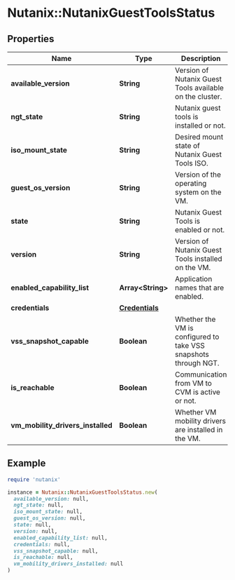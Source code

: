 # Nutanix::NutanixGuestToolsStatus

## Properties

| Name | Type | Description | Notes |
| ---- | ---- | ----------- | ----- |
| **available_version** | **String** | Version of Nutanix Guest Tools available on the cluster. | [optional] |
| **ngt_state** | **String** | Nutanix guest tools is installed or not. | [optional] |
| **iso_mount_state** | **String** | Desired mount state of Nutanix Guest Tools ISO.  | [optional] |
| **guest_os_version** | **String** | Version of the operating system on the VM. | [optional] |
| **state** | **String** | Nutanix Guest Tools is enabled or not. | [optional] |
| **version** | **String** | Version of Nutanix Guest Tools installed on the VM. | [optional] |
| **enabled_capability_list** | **Array&lt;String&gt;** | Application names that are enabled. | [optional] |
| **credentials** | [**Credentials**](Credentials.md) |  | [optional] |
| **vss_snapshot_capable** | **Boolean** | Whether the VM is configured to take VSS snapshots through NGT.  | [optional] |
| **is_reachable** | **Boolean** | Communication from VM to CVM is active or not. | [optional] |
| **vm_mobility_drivers_installed** | **Boolean** | Whether VM mobility drivers are installed in the VM. | [optional] |

## Example

```ruby
require 'nutanix'

instance = Nutanix::NutanixGuestToolsStatus.new(
  available_version: null,
  ngt_state: null,
  iso_mount_state: null,
  guest_os_version: null,
  state: null,
  version: null,
  enabled_capability_list: null,
  credentials: null,
  vss_snapshot_capable: null,
  is_reachable: null,
  vm_mobility_drivers_installed: null
)
```

